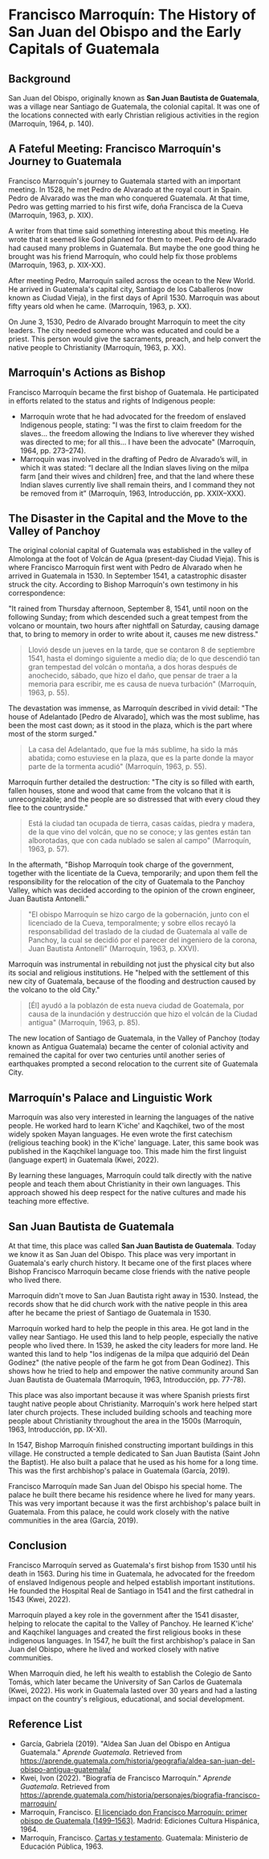 # Francisco Marroquín: The History of San Juan del Obispo and the Early Capitals of Guatemala

## Background

San Juan del Obispo, originally known as **San Juan Bautista de Guatemala**, was a village near Santiago de Guatemala, the colonial capital. It was one of the locations connected with early Christian religious activities in the region (Marroquín, 1964, p. 140).

## A Fateful Meeting: Francisco Marroquín's Journey to Guatemala

Francisco Marroquín's journey to Guatemala started with an important meeting. In 1528, he met Pedro de Alvarado at the royal court in Spain. Pedro de Alvarado was the man who conquered Guatemala. At that time, Pedro was getting married to his first wife, doña Francisca de la Cueva (Marroquín, 1963, p. XIX).

A writer from that time said something interesting about this meeting. He wrote that it seemed like God planned for them to meet. Pedro de Alvarado had caused many problems in Guatemala. But maybe the one good thing he brought was his friend Marroquín, who could help fix those problems (Marroquín, 1963, p. XIX-XX).

After meeting Pedro, Marroquín sailed across the ocean to the New World. He arrived in Guatemala's capital city, Santiago de los Caballeros (now known as Ciudad Vieja), in the first days of April 1530. Marroquín was about fifty years old when he came. (Marroquín, 1963, p. XX).

On June 3, 1530, Pedro de Alvarado brought Marroquín to meet the city leaders. The city needed someone who was educated and could be a priest. This person would give the sacraments, preach, and help convert the native people to Christianity (Marroquín, 1963, p. XX).

## Marroquín's Actions as Bishop

Francisco Marroquín became the first bishop of Guatemala. He participated in efforts related to the status and rights of Indigenous people:

  - Marroquín wrote that he had advocated for the freedom of enslaved Indigenous people, stating: "I was the first to claim freedom for the slaves... the freedom allowing the Indians to live wherever they wished was directed to me; for all this... I have been the advocate" (Marroquín, 1964, pp. 273–274).
  - Marroquín was involved in the drafting of Pedro de Alvarado’s will, in which it was stated: “I declare all the Indian slaves living on the milpa farm [and their wives and children] free, and that the land where these Indian slaves currently live shall remain theirs, and I command they not be removed from it” (Marroquín, 1963, Introducción, pp. XXIX–XXX).

## The Disaster in the Capital and the Move to the Valley of Panchoy

The original colonial capital of Guatemala was established in the valley of Almolonga at the foot of Volcán de Agua (present-day Ciudad Vieja). This is where Francisco Marroquín first went with Pedro de Alvarado when he arrived in Guatemala in 1530. In September 1541, a catastrophic disaster struck the city. According to Bishop Marroquín's own testimony in his correspondence:

"It rained from Thursday afternoon, September 8, 1541, until noon on the following Sunday; from which descended such a great tempest from the volcano or mountain, two hours after nightfall on Saturday, causing damage that, to bring to memory in order to write about it, causes me new distress."
> Llovió desde un jueves en la tarde, que se contaron 8 de septiembre 1541, hasta el domingo siguiente a medio día; de lo que descendió tan gran tempestad del volcán o montaña, a dos horas después de anochecido, sábado, que hizo el daño, que pensar de traer a la memoria para escribir, me es causa de nueva turbación" (Marroquín, 1963, p. 55).

The devastation was immense, as Marroquín described in vivid detail: "The house of Adelantado [Pedro de Alvarado], which was the most sublime, has been the most cast down; as it stood in the plaza, which is the part where most of the storm surged."
> La casa del Adelantado, que fue la más sublime, ha sido la más abatida; como estuviese en la plaza, que es la parte donde la mayor parte de la tormenta acudió" (Marroquín, 1963, p. 55).

Marroquín further detailed the destruction: "The city is so filled with earth, fallen houses, stone and wood that came from the volcano that it is unrecognizable; and the people are so distressed that with every cloud they flee to the countryside."
> Está la ciudad tan ocupada de tierra, casas caídas, piedra y madera, de la que vino del volcán, que no se conoce; y las gentes están tan alborotadas, que con cada nublado se salen al campo" (Marroquín, 1963, p. 57).

In the aftermath, "Bishop Marroquín took charge of the government, together with the licentiate de la Cueva, temporarily; and upon them fell the responsibility for the relocation of the city of Guatemala to the Panchoy Valley, which was decided according to the opinion of the crown engineer, Juan Bautista Antonelli."
> "El obispo Marroquín se hizo cargo de la gobernación, junto con el licenciado de la Cueva, temporalmente; y sobre ellos recayó la responsabilidad del traslado de la ciudad de Guatemala al valle de Panchoy, la cual se decidió por el parecer del ingeniero de la corona, Juan Bautista Antonelli" (Marroquín, 1963, p. XXVI).

Marroquín was instrumental in rebuilding not just the physical city but also its social and religious institutions. He "helped with the settlement of this new city of Guatemala, because of the flooding and destruction caused by the volcano to the old City." 
> [Él] ayudó a la poblazón de esta nueva ciudad de Goatemala, por causa de la inundación y destrucción que hizo el volcán de la Ciudad antigua" (Marroquín, 1963, p. 85).

The new location of Santiago de Guatemala, in the Valley of Panchoy (today known as Antigua Guatemala) became the center of colonial activity and remained the capital for over two centuries until another series of earthquakes prompted a second relocation to the current site of Guatemala City.

## Marroquín's Palace and Linguistic Work

Marroquín was also very interested in learning the languages of the native people. He worked hard to learn K'iche' and Kaqchikel, two of the most widely spoken Mayan languages. He even wrote the first catechism (religious teaching book) in the K'iche' language. Later, this same book was published in the Kaqchikel language too. This made him the first linguist (language expert) in Guatemala (Kwei, 2022).

By learning these languages, Marroquín could talk directly with the native people and teach them about Christianity in their own languages. This approach showed his deep respect for the native cultures and made his teaching more effective.

## San Juan Bautista de Guatemala

At that time, this place was called **San Juan Bautista de Guatemala**. Today we know it as San Juan del Obispo. This place was very important in Guatemala's early church history. It became one of the first places where Bishop Francisco Marroquín became close friends with the native people who lived there. 

Marroquín didn't move to San Juan Bautista right away in 1530. Instead, the records show that he did church work with the native people in this area after he became the priest of Santiago de Guatemala in 1530.

Marroquín worked hard to help the people in this area. He got land in the valley near Santiago. He used this land to help people, especially the native people who lived there. In 1539, he asked the city leaders for more land. He wanted this land to help "los indígenas de la milpa que adquirió del Deán Godínez" (the native people of the farm he got from Dean Godínez). This shows how he tried to help and empower the native community around San Juan Bautista de Guatemala (Marroquín, 1963, Introducción, pp. 77-78).

This place was also important because it was where Spanish priests first taught native people about Christianity. Marroquín's work here helped start later church projects. These included building schools and teaching more people about Christianity throughout the area in the 1500s (Marroquín, 1963, Introducción, pp. IX-XI).

In 1547, Bishop Marroquín finished constructing important buildings in this village. He constructed a temple dedicated to San Juan Bautista (Saint John the Baptist). He also built a palace that he used as his home for a long time. This was the first archbishop's palace in Guatemala (García, 2019).

Francisco Marroquín made San Juan del Obispo his special home. The palace he built there became his residence where he lived for many years. This was very important because it was the first archbishop's palace built in Guatemala. From this palace, he could work closely with the native communities in the area (García, 2019).

## Conclusion

Francisco Marroquín served as Guatemala's first bishop from 1530 until his death in 1563. During his time in Guatemala, he advocated for the freedom of enslaved Indigenous people and helped establish important institutions. He founded the Hospital Real de Santiago in 1541 and the first cathedral in 1543 (Kwei, 2022). 

Marroquín played a key role in the government after the 1541 disaster, helping to relocate the capital to the Valley of Panchoy. He learned K'iche' and Kaqchikel languages and created the first religious books in these indigenous languages. In 1547, he built the first archbishop's palace in San Juan del Obispo, where he lived and worked closely with native communities.

When Marroquín died, he left his wealth to establish the Colegio de Santo Tomás, which later became the University of San Carlos de Guatemala (Kwei, 2022). His work in Guatemala lasted over 30 years and had a lasting impact on the country's religious, educational, and social development.

## Reference List

  - García, Gabriela (2019). "Aldea San Juan del Obispo en Antigua Guatemala." *Aprende Guatemala*. Retrieved from https://aprende.guatemala.com/historia/geografia/aldea-san-juan-del-obispo-antigua-guatemala/
  - Kwei, Ivon (2022). "Biografía de Francisco Marroquín." *Aprende Guatemala*. Retrieved from https://aprende.guatemala.com/historia/personajes/biografia-francisco-marroquin/
  - Marroquín, Francisco. [El licenciado don Francisco Marroquín: primer obispo de Guatemala (1499–1563)](https://openlibrary.org/books/OL16588054M/El_licenciado_don_Francisco_Marroqu%C3%ADn). Madrid: Ediciones Cultura Hispánica, 1964.
  - Marroquín, Francisco. [Cartas y testamento](https://openlibrary.org/books/OL25611037M/Cartas_y_testamento). Guatemala: Ministerio de Educación Pública, 1963.
